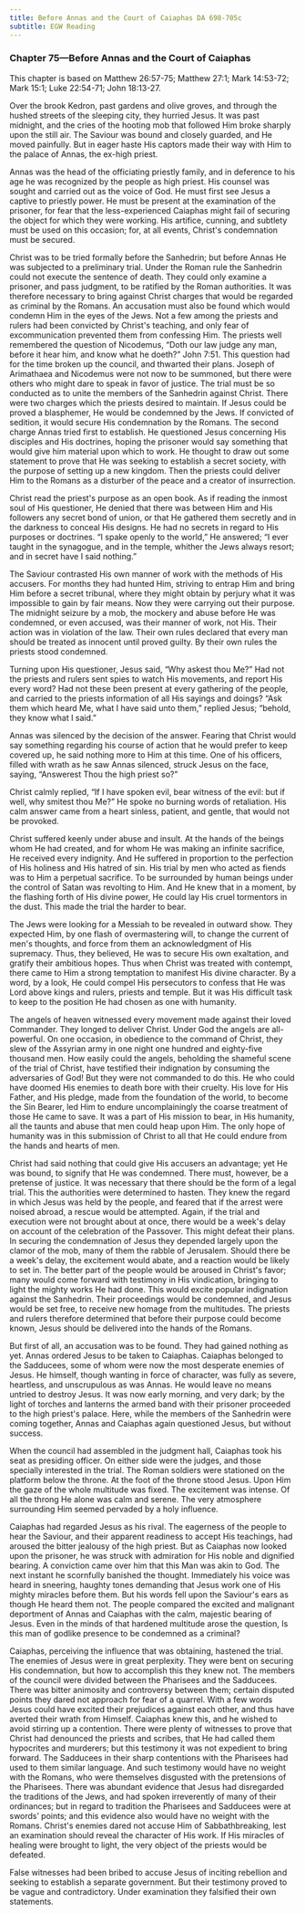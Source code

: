 ```yaml
---
title: Before Annas and the Court of Caiaphas DA 698-705c
subtitle: EGW Reading
---
```


### Chapter 75—Before Annas and the Court of Caiaphas

This chapter is based on Matthew 26:57-75; Matthew 27:1; Mark 14:53-72; Mark 15:1; Luke 22:54-71; John 18:13-27.

Over the brook Kedron, past gardens and olive groves, and through the hushed streets of the sleeping city, they hurried Jesus. It was past midnight, and the cries of the hooting mob that followed Him broke sharply upon the still air. The Saviour was bound and closely guarded, and He moved painfully. But in eager haste His captors made their way with Him to the palace of Annas, the ex-high priest.

Annas was the head of the officiating priestly family, and in deference to his age he was recognized by the people as high priest. His counsel was sought and carried out as the voice of God. He must first see Jesus a captive to priestly power. He must be present at the examination of the prisoner, for fear that the less-experienced Caiaphas might fail of securing the object for which they were working. His artifice, cunning, and subtlety must be used on this occasion; for, at all events, Christ's condemnation must be secured.

Christ was to be tried formally before the Sanhedrin; but before Annas He was subjected to a preliminary trial. Under the Roman rule the Sanhedrin could not execute the sentence of death. They could only examine a prisoner, and pass judgment, to be ratified by the Roman authorities. It was therefore necessary to bring against Christ charges that would be regarded as criminal by the Romans. An accusation must also be found which would condemn Him in the eyes of the Jews. Not a few among the priests and rulers had been convicted by Christ's teaching, and only fear of excommunication prevented them from confessing Him. The priests well remembered the question of Nicodemus, “Doth our law judge any man, before it hear him, and know what he doeth?” John 7:51. This question had for the time broken up the council, and thwarted their plans. Joseph of Arimathaea and Nicodemus were not now to be summoned, but there were others who might dare to speak in favor of justice. The trial must be so conducted as to unite the members of the Sanhedrin against Christ. There were two charges which the priests desired to maintain. If Jesus could be proved a blasphemer, He would be condemned by the Jews. If convicted of sedition, it would secure His condemnation by the Romans. The second charge Annas tried first to establish. He questioned Jesus concerning His disciples and His doctrines, hoping the prisoner would say something that would give him material upon which to work. He thought to draw out some statement to prove that He was seeking to establish a secret society, with the purpose of setting up a new kingdom. Then the priests could deliver Him to the Romans as a disturber of the peace and a creator of insurrection.

Christ read the priest's purpose as an open book. As if reading the inmost soul of His questioner, He denied that there was between Him and His followers any secret bond of union, or that He gathered them secretly and in the darkness to conceal His designs. He had no secrets in regard to His purposes or doctrines. “I spake openly to the world,” He answered; “I ever taught in the synagogue, and in the temple, whither the Jews always resort; and in secret have I said nothing.”

The Saviour contrasted His own manner of work with the methods of His accusers. For months they had hunted Him, striving to entrap Him and bring Him before a secret tribunal, where they might obtain by perjury what it was impossible to gain by fair means. Now they were carrying out their purpose. The midnight seizure by a mob, the mockery and abuse before He was condemned, or even accused, was their manner of work, not His. Their action was in violation of the law. Their own rules declared that every man should be treated as innocent until proved guilty. By their own rules the priests stood condemned.

Turning upon His questioner, Jesus said, “Why askest thou Me?” Had not the priests and rulers sent spies to watch His movements, and report His every word? Had not these been present at every gathering of the people, and carried to the priests information of all His sayings and doings? “Ask them which heard Me, what I have said unto them,” replied Jesus; “behold, they know what I said.”

Annas was silenced by the decision of the answer. Fearing that Christ would say something regarding his course of action that he would prefer to keep covered up, he said nothing more to Him at this time. One of his officers, filled with wrath as he saw Annas silenced, struck Jesus on the face, saying, “Answerest Thou the high priest so?”

Christ calmly replied, “If I have spoken evil, bear witness of the evil: but if well, why smitest thou Me?” He spoke no burning words of retaliation. His calm answer came from a heart sinless, patient, and gentle, that would not be provoked.

Christ suffered keenly under abuse and insult. At the hands of the beings whom He had created, and for whom He was making an infinite sacrifice, He received every indignity. And He suffered in proportion to the perfection of His holiness and His hatred of sin. His trial by men who acted as fiends was to Him a perpetual sacrifice. To be surrounded by human beings under the control of Satan was revolting to Him. And He knew that in a moment, by the flashing forth of His divine power, He could lay His cruel tormentors in the dust. This made the trial the harder to bear.

The Jews were looking for a Messiah to be revealed in outward show. They expected Him, by one flash of overmastering will, to change the current of men's thoughts, and force from them an acknowledgment of His supremacy. Thus, they believed, He was to secure His own exaltation, and gratify their ambitious hopes. Thus when Christ was treated with contempt, there came to Him a strong temptation to manifest His divine character. By a word, by a look, He could compel His persecutors to confess that He was Lord above kings and rulers, priests and temple. But it was His difficult task to keep to the position He had chosen as one with humanity.

The angels of heaven witnessed every movement made against their loved Commander. They longed to deliver Christ. Under God the angels are all-powerful. On one occasion, in obedience to the command of Christ, they slew of the Assyrian army in one night one hundred and eighty-five thousand men. How easily could the angels, beholding the shameful scene of the trial of Christ, have testified their indignation by consuming the adversaries of God! But they were not commanded to do this. He who could have doomed His enemies to death bore with their cruelty. His love for His Father, and His pledge, made from the foundation of the world, to become the Sin Bearer, led Him to endure uncomplainingly the coarse treatment of those He came to save. It was a part of His mission to bear, in His humanity, all the taunts and abuse that men could heap upon Him. The only hope of humanity was in this submission of Christ to all that He could endure from the hands and hearts of men.

Christ had said nothing that could give His accusers an advantage; yet He was bound, to signify that He was condemned. There must, however, be a pretense of justice. It was necessary that there should be the form of a legal trial. This the authorities were determined to hasten. They knew the regard in which Jesus was held by the people, and feared that if the arrest were noised abroad, a rescue would be attempted. Again, if the trial and execution were not brought about at once, there would be a week's delay on account of the celebration of the Passover. This might defeat their plans. In securing the condemnation of Jesus they depended largely upon the clamor of the mob, many of them the rabble of Jerusalem. Should there be a week's delay, the excitement would abate, and a reaction would be likely to set in. The better part of the people would be aroused in Christ's favor; many would come forward with testimony in His vindication, bringing to light the mighty works He had done. This would excite popular indignation against the Sanhedrin. Their proceedings would be condemned, and Jesus would be set free, to receive new homage from the multitudes. The priests and rulers therefore determined that before their purpose could become known, Jesus should be delivered into the hands of the Romans.

But first of all, an accusation was to be found. They had gained nothing as yet. Annas ordered Jesus to be taken to Caiaphas. Caiaphas belonged to the Sadducees, some of whom were now the most desperate enemies of Jesus. He himself, though wanting in force of character, was fully as severe, heartless, and unscrupulous as was Annas. He would leave no means untried to destroy Jesus. It was now early morning, and very dark; by the light of torches and lanterns the armed band with their prisoner proceeded to the high priest's palace. Here, while the members of the Sanhedrin were coming together, Annas and Caiaphas again questioned Jesus, but without success.

When the council had assembled in the judgment hall, Caiaphas took his seat as presiding officer. On either side were the judges, and those specially interested in the trial. The Roman soldiers were stationed on the platform below the throne. At the foot of the throne stood Jesus. Upon Him the gaze of the whole multitude was fixed. The excitement was intense. Of all the throng He alone was calm and serene. The very atmosphere surrounding Him seemed pervaded by a holy influence.

Caiaphas had regarded Jesus as his rival. The eagerness of the people to hear the Saviour, and their apparent readiness to accept His teachings, had aroused the bitter jealousy of the high priest. But as Caiaphas now looked upon the prisoner, he was struck with admiration for His noble and dignified bearing. A conviction came over him that this Man was akin to God. The next instant he scornfully banished the thought. Immediately his voice was heard in sneering, haughty tones demanding that Jesus work one of His mighty miracles before them. But his words fell upon the Saviour's ears as though He heard them not. The people compared the excited and malignant deportment of Annas and Caiaphas with the calm, majestic bearing of Jesus. Even in the minds of that hardened multitude arose the question, Is this man of godlike presence to be condemned as a criminal?

Caiaphas, perceiving the influence that was obtaining, hastened the trial. The enemies of Jesus were in great perplexity. They were bent on securing His condemnation, but how to accomplish this they knew not. The members of the council were divided between the Pharisees and the Sadducees. There was bitter animosity and controversy between them; certain disputed points they dared not approach for fear of a quarrel. With a few words Jesus could have excited their prejudices against each other, and thus have averted their wrath from Himself. Caiaphas knew this, and he wished to avoid stirring up a contention. There were plenty of witnesses to prove that Christ had denounced the priests and scribes, that He had called them hypocrites and murderers; but this testimony it was not expedient to bring forward. The Sadducees in their sharp contentions with the Pharisees had used to them similar language. And such testimony would have no weight with the Romans, who were themselves disgusted with the pretensions of the Pharisees. There was abundant evidence that Jesus had disregarded the traditions of the Jews, and had spoken irreverently of many of their ordinances; but in regard to tradition the Pharisees and Sadducees were at swords’ points; and this evidence also would have no weight with the Romans. Christ's enemies dared not accuse Him of Sabbathbreaking, lest an examination should reveal the character of His work. If His miracles of healing were brought to light, the very object of the priests would be defeated.

False witnesses had been bribed to accuse Jesus of inciting rebellion and seeking to establish a separate government. But their testimony proved to be vague and contradictory. Under examination they falsified their own statements.